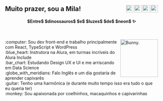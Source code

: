 <div>
<a href="https://dev.to/milenaemmert"><img src="https://cdn.discordapp.com/attachments/904892540409503866/1045010947992989806/dev.png" align="right" width='24'></a>
<a href="https://www.linkedin.com/in/milenaemmert/" align="right"><img src="https://cdn.discordapp.com/attachments/904892540409503866/1045010939193344050/in.png" align="right" width='24'></a>
  <a href="https://www.youtube.com/@milenaemmert" align="right"><img src="https://cdn.discordapp.com/attachments/904892540409503866/1045010929059901480/yt.png" align="right" width='24'></a>
  <a href="https://cutt.ly/revisao-js-html-css" align="right"><img src="https://cdn.discordapp.com/attachments/904892540409503866/1045010952858382376/notion.png" align="right" width='24'></a>
  
## Muito prazer, sou a Mila!
<h4 align="middle"> $Entre$ $dinossauros$ $e$ $luzes$ $de$ $neon$ ✨</h4>
</div>
<br>
<p align="right"></p>
<!--src="https://cdn.discordapp.com/attachments/904892540409503866/1045004354614218802/banner.png" align="right" alt="Board with technologies and tools." width="391">-->
<img src="https://user-images.githubusercontent.com/87506547/203601477-4fb62f1c-4d78-4c93-a1af-b70dd470a05d.png" align="right" alt="Bunny." width="124">
<div align="left">
:computer: Sou dev front-end e trabalho principalmente com React, TypeScript e WordPress<br>
:blue_heart: Instrutora na Alura, em turmas incríveis do Alura Include<br>
:bar_chart: Estudando Design UX e UI e me arriscando em Data Science<br>
:globe_with_meridians: Falo Inglês e um dia gostaria de aprender capivarês<br>
:guitar: Tenho uma harmônica (e durante muito tempo isso era tudo o que eu queria ter)<br>
:monkey: Sou apaixonada por coelhinhos, macaquinhos e capivarinhas
</div>








